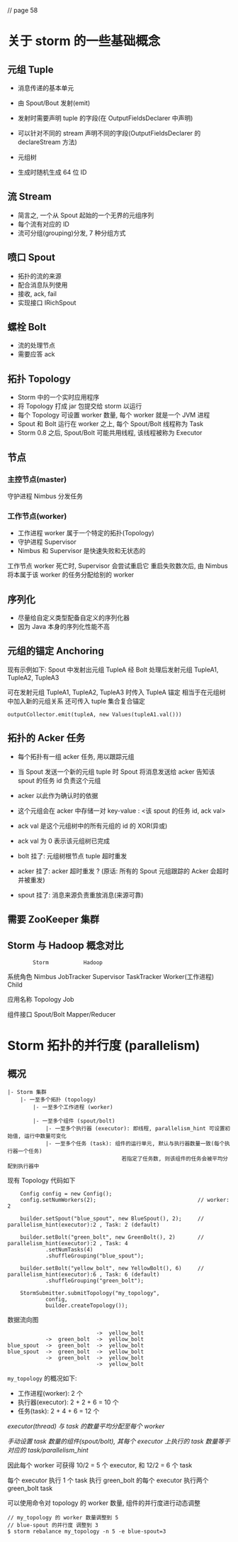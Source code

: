 // page 58

# 关于 storm 的一些基础概念

## 元组 Tuple

- 消息传递的基本单元
- 由 Spout/Bout 发射(emit)
- 发射时需要声明 tuple 的字段(在 OutputFieldsDeclarer 中声明)
- 可以针对不同的 stream 声明不同的字段(OutputFieldsDeclarer 的 declareStream 方法)

- 元组树
- 生成时随机生成 64 位 ID

## 流 Stream

- 简言之, 一个从 Spout 起始的一个无界的元组序列
- 每个流有对应的 ID
- 流可分组(grouping)分发, 7 种分组方式

## 喷口 Spout

- 拓扑的流的来源
- 配合消息队列使用
- 接收, ack, fail
- 实现接口 IRichSpout


## 螺栓 Bolt

- 流的处理节点
- 需要应答 ack


## 拓扑 Topology

- Storm 中的一个实时应用程序
- 将 Topology 打成 jar 包提交给 storm 以运行
- 每个 Topology 可设置 worker 数量, 每个 worker 就是一个 JVM 进程
- Spout 和 Bolt 运行在 worker 之上, 每个 Spout/Bolt 线程称为 Task
- Storm 0.8 之后, Spout/Bolt 可能共用线程, 该线程被称为 Executor

## 节点

### 主控节点(master)
守护进程 Nimbus
分发任务

### 工作节点(worker)
- 工作进程 worker 属于一个特定的拓扑(Topology)
- 守护进程 Supervisor
- Nimbus 和 Supervisor 是快速失败和无状态的

工作节点 worker 死亡时, Supervisor 会尝试重启它
重启失败数次后, 由 Nimbus 将本属于该 worker 的任务分配给别的 worker

## 序列化

- 尽量给自定义类型配备自定义的序列化器
- 因为 Java 本身的序列化性能不高


## 元组的锚定 Anchoring

现有示例如下:
Spout 中发射出元组 TupleA
经 Bolt 处理后发射元组 TupleA1, TupleA2, TupleA3

可在发射元组 TupleA1, TupleA2, TupleA3 时传入 TupleA 锚定
相当于在元组树中加入新的元组关系
还可传入 tuple 集合复合锚定

```
outputCollector.emit(tupleA, new Values(tupleA1.val()))
```


## 拓扑的 Acker 任务

- 每个拓扑有一组 acker 任务, 用以跟踪元组
- 当 Spout 发送一个新的元组 tuple 时
Spout 将消息发送给 acker 告知该 spout 的任务 id 负责这个元组
- acker 以此作为确认时的依据
- 这个元组会在 acker 中存储一对 key-value : <该 spout 的任务 id, ack val>
- ack val 是这个元组树中的所有元组的 id 的 XOR(异或)
- ack val 为 0 表示该元组树已完成

- bolt 挂了: 元组树根节点 tuple 超时重发
- acker 挂了: acker 超时重发 ? (原话: 所有的 Spout 元组跟踪的 Acker 会超时并被重发)
- spout 挂了: 消息来源负责重放消息(来源可靠)

## 需要 ZooKeeper 集群


## Storm 与 Hadoop 概念对比
            Storm           Hadoop
系统角色     Nimbus          JobTracker
            Supervisor      TaskTracker
            Worker(工作进程) Child

应用名称     Topology        Job

组件接口     Spout/Bolt      Mapper/Reducer


# Storm 拓扑的并行度 (parallelism)

## 概况
```
|- Storm 集群
    |- 一至多个拓扑 (topology)
        |- 一至多个工作进程 (worker)
        
        |- 一至多个组件 (spout/bolt)
            |- 一至多个执行器 (executor): 即线程, parallelism_hint 可设置初始值, 运行中数量可变化
            |- 一至多个任务 (task): 组件的运行单元, 默认与执行器数量一致(每个执行器一个任务)
                                    若指定了任务数, 则该组件的任务会被平均分配到执行器中
```

现有 Topology 代码如下

```
    Config config = new Config();
    config.setNumWorkers(2);                                // worker: 2
    
    builder.setSpout("blue_spout", new BlueSpout(), 2);     // parallelism_hint(executor):2 , Task: 2 (default)
    
    builder.setBolt("green_bolt", new GreenBolt(), 2)       // parallelism_hint(executor):2 , Task: 4
            .setNumTasks(4)
            .shuffleGrouping("blue_spout");

    builder.setBolt("yellow_bolt", new YellowBolt(), 6)     // parallelism_hint(executor):6 , Task: 6 (default)
            .shuffleGrouping("green_bolt");
    
    StormSubmitter.submitTopology("my_topology",
            config,
            builder.createTopology());
```

数据流向图

```
                            ->  yellow_bolt
            ->  green_bolt  ->  yellow_bolt
blue_spout  ->  green_bolt  ->  yellow_bolt
blue_spout  ->  green_bolt  ->  yellow_bolt
            ->  green_bolt  ->  yellow_bolt
                            ->  yellow_bolt
```

`my_topology` 的概况如下:

- 工作进程(worker): 2 个
- 执行器(executor): 2 + 2 + 6 = 10 个
- 任务(task): 2 + 4 + 6 = 12 个

_executor(thread) 与 task 的数量平均分配至每个 worker_

_手动设置 task 数量的组件(spout/bolt), 其每个 executor 上执行的 task 数量等于对应的 task/parallelism_hint_

因此每个 worker 可获得 10/2 = 5 个 executor, 和 12/2 = 6 个 task

每个 executor 执行 1 个 task
执行 green_bolt 的每个 executor 执行两个 green_bolt task

可以使用命令对 topology 的 worker 数量, 组件的并行度进行动态调整

```
// my_topology 的 worker 数量调整到 5
// blue-spout 的并行度 调整到 3
$ storm rebalance my_topology -n 5 -e blue-spout=3
```